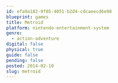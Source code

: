 ```yaml
---
id: efa9a182-9f05-4051-b2d4-cdcaeecd6e98
blueprint: games
title: Metroid
platform: nintendo-entertainment-system
genre:
  - action-adventure
digital: false
physical: true
guide: false
pending: false
posted: 2014-02-10
slug: metroid
---
```


